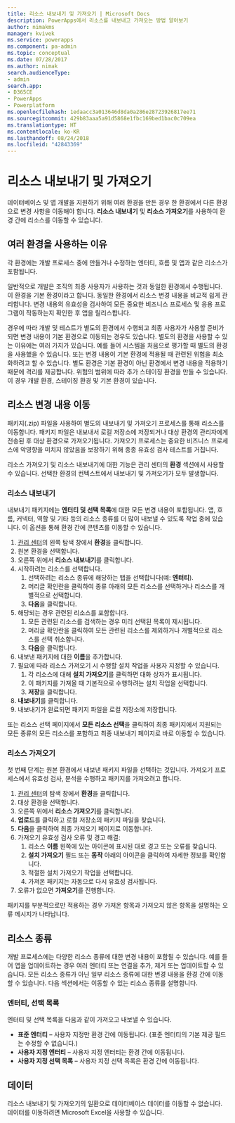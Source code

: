 ```yaml
---
title: 리소스 내보내기 및 가져오기 | Microsoft Docs
description: PowerApps에서 리소스를 내보내고 가져오는 방법 알아보기
author: nimakms
manager: kvivek
ms.service: powerapps
ms.component: pa-admin
ms.topic: conceptual
ms.date: 07/28/2017
ms.author: nimak
search.audienceType:
- admin
search.app:
- D365CE
- PowerApps
- Powerplatform
ms.openlocfilehash: 1edaacc3a013646d8da0a286e28723926817ee71
ms.sourcegitcommit: 429b83aaa5a91d5868e1fbc169bed1bac0c709ea
ms.translationtype: HT
ms.contentlocale: ko-KR
ms.lasthandoff: 08/24/2018
ms.locfileid: "42843369"
---
```

# <a name="export-and-import-resources"></a>리소스 내보내기 및 가져오기
데이터베이스 및 앱 개발을 지원하기 위해 여러 환경을 만든 경우 한 환경에서 다른 환경으로 변경 사항을 이동해야 합니다. **리소스 내보내기** 및 **리소스 가져오기**를 사용하여 환경 간에 리소스를 이동할 수 있습니다.

## <a name="why-use-multiple-environments"></a>여러 환경을 사용하는 이유
각 환경에는 개발 프로세스 중에 만들거나 수정하는 엔터티, 흐름 및 앱과 같은 리소스가 포함됩니다. 

일반적으로 개발은 조직의 최종 사용자가 사용하는 것과 동일한 환경에서 수행됩니다. 이 환경을 기본 환경이라고 합니다. 동일한 환경에서 리소스 변경 내용을 비교적 쉽게 관리합니다. 변경 내용의 유효성을 검사하여 모든 중요한 비즈니스 프로세스 및 응용 프로그램이 작동하는지 확인한 후 앱을 릴리스합니다.

경우에 따라 개발 및 테스트가 별도의 환경에서 수행되고 최종 사용자가 사용할 준비가 되면 변경 내용이 기본 환경으로 이동되는 경우도 있습니다. 별도의 환경을 사용할 수 있는 이유에는 여러 가지가 있습니다. 예를 들어 시스템을 처음으로 평가할 때 별도의 환경을 사용했을 수 있습니다. 또는 변경 내용이 기본 환경에 적용될 때 관련된 위험을 최소화하려고 할 수 있습니다. 별도 환경은 기본 환경이 아닌 환경에서 변경 내용을 적용하기 때문에 격리를 제공합니다. 위험의 범위에 따라 추가 스테이징 환경을 만들 수 있습니다. 이 경우 개발 환경, 스테이징 환경 및 기본 환경이 있습니다.

## <a name="moving-resource-changes"></a>리소스 변경 내용 이동
패키지(.zip) 파일을 사용하여 별도의 내보내기 및 가져오기 프로세스를 통해 리소스를 이동합니다. 패키지 파일은 내보내서 로컬 저장소에 저장되거나 대상 환경의 관리자에게 전송된 후 대상 환경으로 가져오기됩니다. 가져오기 프로세스는 중요한 비즈니스 프로세스에 악영향을 미치지 않았음을 보장하기 위해 종종 유효성 검사 테스트를 거칩니다.

리소스 가져오기 및 리소스 내보내기에 대한 기능은 관리 센터의 **환경** 섹션에서 사용할 수 있습니다. 선택한 환경의 컨텍스트에서 내보내기 및 가져오기가 모두 발생합니다.

### <a name="export-resources"></a>리소스 내보내기
내보내기 패키지에는 **엔터티 및 선택 목록**에 대한 모든 변경 내용이 포함됩니다. 앱, 흐름, 커넥터, 역할 및 기타 등의 리소스 종류를 더 많이 내보낼 수 있도록 작업 중에 있습니다. 이 옵션을 통해 환경 간에 콘텐츠를 이동할 수 있습니다.

1. [관리 센터](https://admin.powerapps.com)의 왼쪽 탐색 창에서 **환경**을 클릭합니다.
2. 원본 환경을 선택합니다.
3. 오른쪽 위에서 **리소스 내보내기**를 클릭합니다.
4. 시작하려는 리소스를 선택합니다.
   1. 선택하려는 리소스 종류에 해당하는 탭을 선택합니다(예: **엔터티**).
   2. 머리글 확인란을 클릭하여 종류 아래의 모든 리소스를 선택하거나 리소스를 개별적으로 선택합니다.
   3. **다음**을 클릭합니다.
5. 해당되는 경우 관련된 리소스를 포함합니다.
   1. 모든 관련된 리소스를 검색하는 경우 미리 선택된 목록이 제시됩니다.
   2. 머리글 확인란을 클릭하여 모든 관련된 리소스를 제외하거나 개별적으로 리소스를 선택 취소합니다.
   3. **다음**을 클릭합니다.
6. 내보낸 패키지에 대한 **이름**을 추가합니다.
7. 필요에 따라 리소스 가져오기 시 수행할 설치 작업을 사용자 지정할 수 있습니다.
   1. 각 리소스에 대해 **설치 가져오기**를 클릭하면 대화 상자가 표시됩니다.
   2. 이 패키지를 가져올 때 기본적으로 수행하려는 설치 작업을 선택합니다.
   3. **저장**을 클릭합니다.
8. **내보내기**를 클릭합니다.
9. 내보내기가 완료되면 패키지 파일을 로컬 저장소에 저장합니다.

또는 리소스 선택 페이지에서 **모든 리소스 선택**을 클릭하여 최종 패키지에서 지원되는 모든 종류의 모든 리소스를 포함하고 최종 내보내기 페이지로 바로 이동할 수 있습니다.

### <a name="import-resources"></a>리소스 가져오기
첫 번째 단계는 원본 환경에서 내보낸 패키지 파일을 선택하는 것입니다. 가져오기 프로세스에서 유효성 검사, 분석을 수행하고 패키지를 가져오려고 합니다.

1. [관리 센터](https://admin.powerapps.com)의 탐색 창에서 **환경**을 클릭합니다.
2. 대상 환경을 선택합니다.
3. 오른쪽 위에서 **리소스 가져오기**를 클릭합니다.
4. **업로드**를 클릭하고 로컬 저장소의 패키지 파일을 찾습니다.
5. **다음**을 클릭하여 최종 가져오기 페이지로 이동합니다.
6. 가져오기 유효성 검사 오류 및 경고 해결:
   1. 리소스 **이름** 왼쪽에 있는 아이콘에 표시된 대로 경고 또는 오류를 찾습니다.
   2. **설치 가져오기** 필드 또는 **동작** 아래의 아이콘을 클릭하여 자세한 정보를 확인합니다.
   3. 적절한 설치 가져오기 작업을 선택합니다.
   4. 가져온 패키지는 자동으로 다시 유효성 검사됩니다.
7. 오류가 없으면 **가져오기**를 진행합니다.

패키지를 부분적으로만 적용하는 경우 가져온 항목과 가져오지 않은 항목을 설명하는 오류 메시지가 나타납니다.

## <a name="resource-types"></a>리소스 종류
개발 프로세스에는 다양한 리소스 종류에 대한 변경 내용이 포함될 수 있습니다. 예를 들어 앱을 업데이트하는 경우 여러 엔터티 또는 연결을 추가, 제거 또는 업데이트할 수 있습니다. 모든 리소스 종류가 아닌 일부 리소스 종류에 대한 변경 내용을 환경 간에 이동할 수 있습니다. 다음 섹션에서는 이동할 수 있는 리소스 종류를 설명합니다.

### <a name="entities-picklists"></a>엔터티, 선택 목록
엔터티 및 선택 목록을 다음과 같이 가져오고 내보낼 수 있습니다.

* **표준 엔터티** – 사용자 지정만 환경 간에 이동됩니다. (표준 엔터티의 기본 제공 필드는 수정할 수 없습니다.)
* **사용자 지정 엔터티** – 사용자 지정 엔터티는 환경 간에 이동됩니다.
* **사용자 지정 선택 목록** – 사용자 지정 선택 목록은 환경 간에 이동됩니다.

## <a name="data"></a>데이터
리소스 내보내기 및 가져오기의 일환으로 데이터베이스 데이터를 이동할 수 없습니다. 데이터를 이동하려면 Microsoft Excel을 사용할 수 있습니다. 

